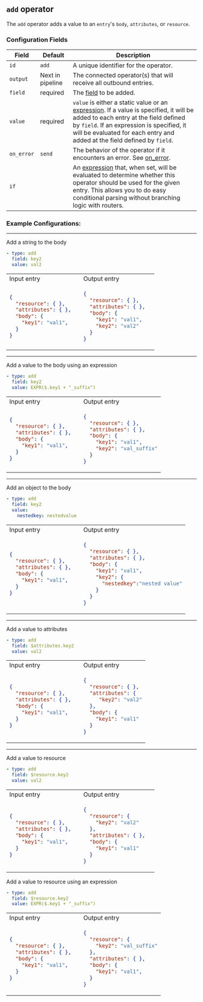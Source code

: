 ## `add` operator

The `add` operator adds a value to an `entry`'s `body`, `attributes`, or `resource`.

### Configuration Fields

| Field      | Default          | Description |
| ---        | ---              | ---         |
| `id`       | `add`            | A unique identifier for the operator. |
| `output`   | Next in pipeline | The connected operator(s) that will receive all outbound entries. |
| `field`    | required         | The [field](/docs/types/field.md) to be added. |
| `value`    | required         | `value` is either a static value or an [expression](https://github.com/open-telemetry/opentelemetry-log-collection/blob/main/docs/types/expression.md). If a value is specified, it will be added to each entry at the field defined by `field`. If an expression is specified, it will be evaluated for each entry and added at the field defined by `field`. |
| `on_error` | `send`           | The behavior of the operator if it encounters an error. See [on_error](/docs/types/on_error.md). |
| `if`       |                  | An [expression](/docs/types/expression.md) that, when set, will be evaluated to determine whether this operator should be used for the given entry. This allows you to do easy conditional parsing without branching logic with routers. |


### Example Configurations:

<hr>
Add a string to the body

```yaml
- type: add
  field: key2
  value: val2
```

<table>
<tr><td> Input entry </td> <td> Output entry </td></tr>
<tr>
<td>

```json
{
  "resource": { },
  "attributes": { },  
  "body": {
    "key1": "val1",
  }
}
```

</td>
<td>

```json
{
  "resource": { },
  "attributes": { },  
  "body": {
    "key1": "val1",
    "key2": "val2"
  }
}
```

</td>
</tr>
</table>

<hr>
Add a value to the body using an expression

```yaml
- type: add
  field: key2
  value: EXPR($.key1 + "_suffix")
```

<table>
<tr><td> Input entry </td> <td> Output entry </td></tr>
<tr>
<td>

```json
{
  "resource": { },
  "attributes": { },  
  "body": {
    "key1": "val1",
  }
}
```

</td>
<td>

```json
{
  "resource": { },
  "attributes": { },  
  "body": {
    "key1": "val1",
    "key2": "val_suffix"
  }
}
```

</td>
</tr>
</table>

<hr>
Add an object to the body

```yaml
- type: add
  field: key2
  value: 
    nestedkey: nestedvalue
```

<table>
<tr><td> Input entry </td> <td> Output entry </td></tr>
<tr>
<td>

```json
{
  "resource": { },
  "attributes": { },  
  "body": {
    "key1": "val1",
  }
}
```

</td>
<td>

```json
{
  "resource": { },
  "attributes": { },  
  "body": {
    "key1": "val1",
    "key2": {
      "nestedkey":"nested value"
    }
  }
}
```

</td>
</tr>
</table>

<hr>
Add a value to attributes

```yaml
- type: add
  field: $attributes.key2
  value: val2
```

<table>
<tr><td> Input entry </td> <td> Output entry </td></tr>
<tr>
<td>

```json
{
  "resource": { },
  "attributes": { },  
  "body": {
    "key1": "val1",
  }
}
```

</td>
<td>

```json
{
  "resource": { },
  "attributes": {
     "key2": "val2"
  },  
  "body": {
    "key1": "val1"
  }
}
```

</td>
</tr>
</table>

<hr>
Add a value to resource

```yaml
- type: add
  field: $resource.key2
  value: val2
```

<table>
<tr><td> Input entry </td> <td> Output entry </td></tr>
<tr>
<td>

```json
{
  "resource": { },
  "attributes": { },  
  "body": {
    "key1": "val1",
  }
}
```

</td>
<td>

```json
{
  "resource": { 
    "key2": "val2"
  },
  "attributes": { },  
  "body": {
    "key1": "val1"
  }
}
```

</td>
</tr>
</table>

Add a value to resource using an expression

```yaml
- type: add
  field: $resource.key2
  value: EXPR($.key1 + "_suffix")
```

<table>
<tr><td> Input entry </td> <td> Output entry </td></tr>
<tr>
<td>

```json
{
  "resource": { },
  "attributes": { },  
  "body": {
    "key1": "val1",
  }
}
```

</td>
<td>

```json
{
  "resource": { 
    "key2": "val_suffix"
  },
  "attributes": { },  
  "body": {
    "key1": "val1",
  }
}
```

</td>
</tr>
</table>